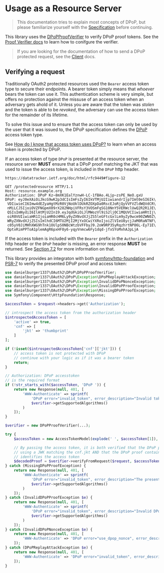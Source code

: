 # Usage as a Resource Server

> This documentation tries to explain most concepts of DPoP, but please familiarize yourself with the [Specification](https://datatracker.ietf.org/doc/html/rfc9449) before continuing.

This library uses the [DPoPProofVerifier](../src/DPoPProofVerifier.php) to verify DPoP proof tokens.
See the [Proof Verifier docs](proof_verifier.md) to learn how to conifgure the verifier.

> If you are looking for the documentation of how to send a DPoP protected request, see the [Client](client.md) docs.

## Verifying a request

Traditionally OAuth2 protected resources used the `Bearer` access token type to secure their endpoints. A bearer token simply means that _whoever_ bears the token can use it.
This authentication scheme is very simple, but offers no protection against the missuse of an access token when an adversary gets ahold of it. Unless you are aware that the token was _stolen_ and the token is able to be _revoked_, the adversary can use the access token for the remainder of its lifetime.

To solve this issue and to ensure that the access token can only be used by the user that it was issued to, the DPoP specification defines the [DPoP](https://datatracker.ietf.org/doc/html/rfc9449#figure-5) access token type.

See [How do I know that access token uses DPoP?](access_token.md) to learn when an access token is protected by DPoP.

If an access token of type `DPoP` is presented at the resource server, the resource server **MUST** ensure that a DPoP proof matching the JKT that was used to issue the access token, is included in the `DPoP` http header.

```http
https://datatracker.ietf.org/doc/html/rfc9449#figure-12

GET /protectedresource HTTP/1.1
Host: resource.example.org
Authorization: DPoP Kz~8mXK1EalYznwH-LC-1fBAo.4Ljp~zsPE_NeO.gxU
DPoP: eyJ0eXAiOiJkcG9wK2p3dCIsImFsZyI6IkVTMjU2IiwiandrIjp7Imt0eSI6Ik\
 VDIiwieCI6Imw4dEZyaHgtMzR0VjNoUklDUkRZOXpDa0RscEJoRjQyVVFVZldWQVdCR\
 nMiLCJ5IjoiOVZFNGpmX09rX282NHpiVFRsY3VOSmFqSG10NnY5VERWclUwQ2R2R1JE\
 QSIsImNydiI6IlAtMjU2In19.eyJqdGkiOiJlMWozVl9iS2ljOC1MQUVCIiwiaHRtIj\
 oiR0VUIiwiaHR1IjoiaHR0cHM6Ly9yZXNvdXJjZS5leGFtcGxlLm9yZy9wcm90ZWN0Z\
 WRyZXNvdXJjZSIsImlhdCI6MTU2MjI2MjYxOCwiYXRoIjoiZlVIeU8ycjJaM0RaNTNF\
 c05yV0JiMHhXWG9hTnk1OUlpS0NBcWtzbVFFbyJ9.2oW9RP35yRqzhrtNP86L-Ey71E\
 OptxRimPPToA1plemAgR6pxHF8y6-yqyVnmcw6Fy1dqd-jfxSYoMxhAJpLjA
```

If the access token is included with the `Bearer` prefix in the `Authorization` http header or the `DPoP` header is missing, an error response **MUST** be returned.
See [Section 7.2](https://datatracker.ietf.org/doc/html/rfc9449#section-7.2) for more information on that.

This library provides an integraton with both [symfony/http-foundation](https://github.com/symfony/http-foundation) and [PSR-7](https://www.php-fig.org/psr/psr-7/) to verify the presented DPoP proof and access token:

```php
use danielburger1337\OAuth2\DPoP\DPoPProofVerifier;
use danielburger1337\OAuth2\DPoP\Exception\DPoPReplayAttackException;
use danielburger1337\OAuth2\DPoP\Exception\InvalidDPoPNonceException;
use danielburger1337\OAuth2\DPoP\Exception\InvalidDPoPProofException;
use danielburger1337\OAuth2\DPoP\Exception\MissingDPoPProofException;
use Symfony\Component\HttpFoundation\Response;

$accessToken = $request->headers->get('Authorization');

// introspect the access token from the authorization header
$introspectedAccessToken = [
    'active' => true,
    'cnf' => [
        'jkt' => 'thumbprint'
    ]
];

if (!isset($introspectedAccessToken['cnf']['jkt'])) {
    // access token is not protected with DPoP
    // continue with your logic as if it was a bearer token
    return;
}

// Authorization: DPoP accesstoken
// is the required format
if (!str_starts_with($accessToken, 'DPoP ')) {
    return new Response(null, 401, [
        'WWW-Authenticate' => sprintf(
            'DPoP error="invalid_token", error_description="Invalid token.", algs="%s"',
            $verifier->getSupportedAlgorithms()
        )
    ]);
}

$verifier = new DPoPProofVerifier(...);

try {
    $accessToken = new AccessTokenModel(explode(' ', $accessToken[1]), $introspectedAccessToken['cnf']['jkt']);

    // By passing the access token, it is both verified that the DPoP proof was signed
    // using a JWK matching the cnf.jkt AND that the DPoP proof contains an "ath" claim that
    // identifies the access token
    $decodedProof = $verifier->verifyFromRequest($request, $accessToken);
} catch (MissingDPoPProofException) {
    return new Response(null, 401, [
        'WWW-Authenticate' => sprintf(
            'DPoP error="invalid_token", error_description="The presented access token requires DPoP.", algs="%s"',
            $verifier->getSupportedAlgorithms()
        )
    ]);
} catch (InvalidDPoPProofException $e) {
    return new Response(null, 401, [
        'WWW-Authenticate' => sprintf(
            'DPoP error="invalid_token", error_description="Invalid DPoP key binding", algs="%s"',
            $verifier->getSupportedAlgorithms()
        )
    ]);
} catch (InvalidDPoPNonceException $e) {
    return new Response(null, 401, [
        'WWW-Authenticate' => 'DPoP error="use_dpop_nonce", error_description="Resource server requires nonce in DPoP proof"'
    ]);
} catch (DPoPReplayAttackException $e) {
    return new Response(null, 401, [
        'WWW-Authenticate' => 'DPoP error="invalid_token", error_description="DPoP proof was already used"'
    ]);
}
```
